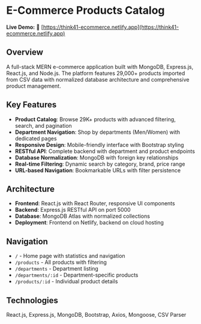 # E-Commerce Products Catalog

**Live Demo:** 🚀 [https://think41-ecommerce.netlify.app](https://think41-ecommerce.netlify.app)

## Overview

A full-stack MERN e-commerce application built with MongoDB, Express.js, React.js, and Node.js. The platform features 29,000+ products imported from CSV data with normalized database architecture and comprehensive product management.

## Key Features

- **Product Catalog**: Browse 29K+ products with advanced filtering, search, and pagination
- **Department Navigation**: Shop by departments (Men/Women) with dedicated pages
- **Responsive Design**: Mobile-friendly interface with Bootstrap styling
- **RESTful API**: Complete backend with department and product endpoints
- **Database Normalization**: MongoDB with foreign key relationships
- **Real-time Filtering**: Dynamic search by category, brand, price range
- **URL-based Navigation**: Bookmarkable URLs with filter persistence

## Architecture

- **Frontend**: React.js with React Router, responsive UI components
- **Backend**: Express.js RESTful API on port 5000
- **Database**: MongoDB Atlas with normalized collections
- **Deployment**: Frontend on Netlify, backend on cloud hosting

## Navigation

- `/` - Home page with statistics and navigation
- `/products` - All products with filtering
- `/departments` - Department listing
- `/departments/:id` - Department-specific products
- `/products/:id` - Individual product details

## Technologies

React.js, Express.js, MongoDB, Bootstrap, Axios, Mongoose, CSV Parser 